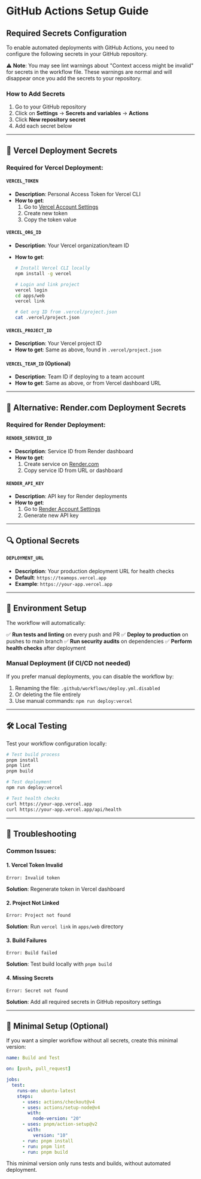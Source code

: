 # GitHub Actions Setup Guide

## Required Secrets Configuration

To enable automated deployments with GitHub Actions, you need to configure the following secrets in your GitHub repository.

⚠️ **Note**: You may see lint warnings about "Context access might be invalid" for secrets in the workflow file. These warnings are normal and will disappear once you add the secrets to your repository.

### How to Add Secrets

1. Go to your GitHub repository
2. Click on **Settings** → **Secrets and variables** → **Actions**
3. Click **New repository secret**
4. Add each secret below

---

## 🚀 Vercel Deployment Secrets

### Required for Vercel Deployment:

#### `VERCEL_TOKEN`

- **Description**: Personal Access Token for Vercel CLI
- **How to get**:
  1. Go to [Vercel Account Settings](https://vercel.com/account/tokens)
  2. Create new token
  3. Copy the token value

#### `VERCEL_ORG_ID`

- **Description**: Your Vercel organization/team ID
- **How to get**:

  ```bash
  # Install Vercel CLI locally
  npm install -g vercel

  # Login and link project
  vercel login
  cd apps/web
  vercel link

  # Get org ID from .vercel/project.json
  cat .vercel/project.json
  ```

#### `VERCEL_PROJECT_ID`

- **Description**: Your Vercel project ID
- **How to get**: Same as above, found in `.vercel/project.json`

#### `VERCEL_TEAM_ID` (Optional)

- **Description**: Team ID if deploying to a team account
- **How to get**: Same as above, or from Vercel dashboard URL

---

## 🔄 Alternative: Render.com Deployment Secrets

### Required for Render Deployment:

#### `RENDER_SERVICE_ID`

- **Description**: Service ID from Render dashboard
- **How to get**:
  1. Create service on [Render.com](https://render.com)
  2. Copy service ID from URL or dashboard

#### `RENDER_API_KEY`

- **Description**: API key for Render deployments
- **How to get**:
  1. Go to [Render Account Settings](https://dashboard.render.com/account)
  2. Generate new API key

---

## 🔍 Optional Secrets

#### `DEPLOYMENT_URL`

- **Description**: Your production deployment URL for health checks
- **Default**: `https://teamops.vercel.app`
- **Example**: `https://your-app.vercel.app`

---

## 🚦 Environment Setup

The workflow will automatically:

✅ **Run tests and linting** on every push and PR
✅ **Deploy to production** on pushes to main branch
✅ **Run security audits** on dependencies
✅ **Perform health checks** after deployment

### Manual Deployment (if CI/CD not needed)

If you prefer manual deployments, you can disable the workflow by:

1. Renaming the file: `.github/workflows/deploy.yml.disabled`
2. Or deleting the file entirely
3. Use manual commands: `npm run deploy:vercel`

---

## 🛠️ Local Testing

Test your workflow configuration locally:

```bash
# Test build process
pnpm install
pnpm lint
pnpm build

# Test deployment
npm run deploy:vercel

# Test health checks
curl https://your-app.vercel.app
curl https://your-app.vercel.app/api/health
```

---

## 🐛 Troubleshooting

### Common Issues:

#### 1. **Vercel Token Invalid**

```
Error: Invalid token
```

**Solution**: Regenerate token in Vercel dashboard

#### 2. **Project Not Linked**

```
Error: Project not found
```

**Solution**: Run `vercel link` in `apps/web` directory

#### 3. **Build Failures**

```
Error: Build failed
```

**Solution**: Test build locally with `pnpm build`

#### 4. **Missing Secrets**

```
Error: Secret not found
```

**Solution**: Add all required secrets in GitHub repository settings

---

## 🎯 Minimal Setup (Optional)

If you want a simpler workflow without all secrets, create this minimal version:

```yaml
name: Build and Test

on: [push, pull_request]

jobs:
  test:
    runs-on: ubuntu-latest
    steps:
      - uses: actions/checkout@v4
      - uses: actions/setup-node@v4
        with:
          node-version: "20"
      - uses: pnpm/action-setup@v2
        with:
          version: "10"
      - run: pnpm install
      - run: pnpm lint
      - run: pnpm build
```

This minimal version only runs tests and builds, without automated deployment.
